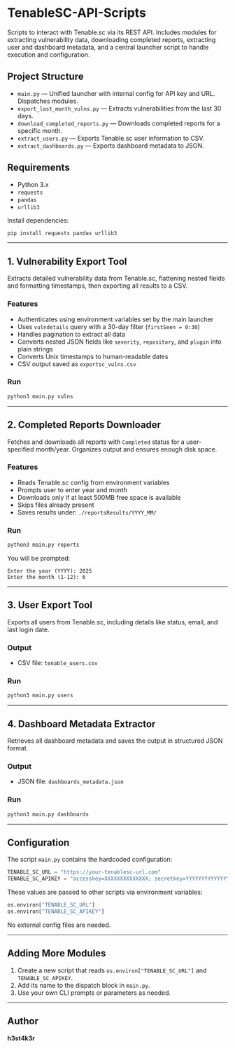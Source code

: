 # TenableSC-API-Scripts

Scripts to interact with Tenable.sc via its REST API. Includes modules for extracting vulnerability data, downloading completed reports, extracting user and dashboard metadata, and a central launcher script to handle execution and configuration.

## Project Structure

* `main.py` — Unified launcher with internal config for API key and URL. Dispatches modules.
* `export_last_month_vulns.py` — Extracts vulnerabilities from the last 30 days.
* `download_completed_reports.py` — Downloads completed reports for a specific month.
* `extract_users.py` — Exports Tenable.sc user information to CSV.
* `extract_dashboards.py` — Exports dashboard metadata to JSON.

## Requirements

* Python 3.x
* `requests`
* `pandas`
* `urllib3`

Install dependencies:

```bash
pip install requests pandas urllib3
```

---

## 1. Vulnerability Export Tool

Extracts detailed vulnerability data from Tenable.sc, flattening nested fields and formatting timestamps, then exporting all results to a CSV.

### Features

* Authenticates using environment variables set by the main launcher
* Uses `vulndetails` query with a 30-day filter (`firstSeen = 0:30`)
* Handles pagination to extract all data
* Converts nested JSON fields like `severity`, `repository`, and `plugin` into plain strings
* Converts Unix timestamps to human-readable dates
* CSV output saved as `exportsc_vulns.csv`

### Run

```bash
python3 main.py vulns
```

---

## 2. Completed Reports Downloader

Fetches and downloads all reports with `Completed` status for a user-specified month/year. Organizes output and ensures enough disk space.

### Features

* Reads Tenable.sc config from environment variables
* Prompts user to enter year and month
* Downloads only if at least 500MB free space is available
* Skips files already present
* Saves results under: `./reportsResults/YYYY_MM/`

### Run

```bash
python3 main.py reports
```

You will be prompted:

```text
Enter the year (YYYY): 2025
Enter the month (1-12): 6
```

---

## 3. User Export Tool

Exports all users from Tenable.sc, including details like status, email, and last login date.

### Output

* CSV file: `tenable_users.csv`

### Run

```bash
python3 main.py users
```

---

## 4. Dashboard Metadata Extractor

Retrieves all dashboard metadata and saves the output in structured JSON format.

### Output

* JSON file: `dashboards_metadata.json`

### Run

```bash
python3 main.py dashboards
```

---

## Configuration

The script `main.py` contains the hardcoded configuration:

```python
TENABLE_SC_URL = "https://your-tenablesc-url.com"
TENABLE_SC_APIKEY = "accesskey=XXXXXXXXXXXXXX; secretkey=YYYYYYYYYYYYYY;"
```

These values are passed to other scripts via environment variables:

```python
os.environ["TENABLE_SC_URL"]
os.environ["TENABLE_SC_APIKEY"]
```

No external config files are needed.

---

## Adding More Modules

1. Create a new script that reads `os.environ["TENABLE_SC_URL"]` and `TENABLE_SC_APIKEY`.
2. Add its name to the dispatch block in `main.py`.
3. Use your own CLI prompts or parameters as needed.

---

## Author

**h3st4k3r**
